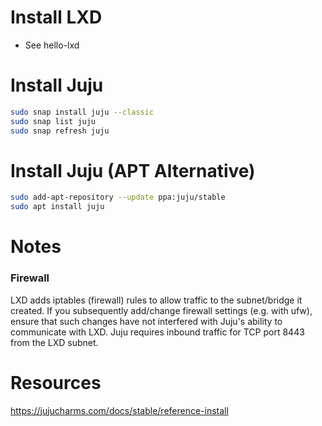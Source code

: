# Install LXD
- See hello-lxd

# Install Juju
```bash
sudo snap install juju --classic
sudo snap list juju
sudo snap refresh juju
```

# Install Juju (APT Alternative)
```bash
sudo add-apt-repository --update ppa:juju/stable
sudo apt install juju
```

# Notes
### Firewall
LXD adds iptables (firewall) rules to allow traffic to the subnet/bridge it created. 
If you subsequently add/change firewall settings (e.g. with ufw), ensure that such changes have not interfered with Juju's ability to communicate with LXD. 
Juju requires inbound traffic for TCP port 8443 from the LXD subnet.

# Resources
https://jujucharms.com/docs/stable/reference-install
